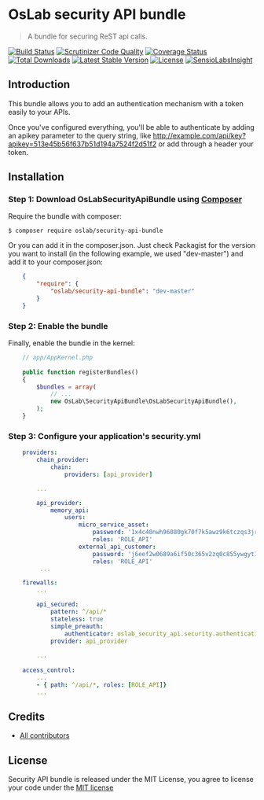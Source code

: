OsLab security API bundle
========================
> A bundle for securing ReST api calls.

[![Build Status](https://travis-ci.org/OsLab/security-api-bundle.svg?branch=master)](https://travis-ci.org/OsLab/security-api-bundle)
[![Scrutinizer Code Quality](https://scrutinizer-ci.com/g/OsLab/security-api-bundle/badges/quality-score.png?b=master)](https://scrutinizer-ci.com/g/OsLab/security-api-bundle/?branch=master)
[![Coverage Status](https://coveralls.io/repos/github/OsLab/security-api-bundle/badge.svg?branch=master)](https://coveralls.io/github/OsLab/security-api-bundle?branch=master)
[![Total Downloads](https://poser.pugx.org/OsLab/security-api-bundle/downloads)](https://packagist.org/packages/OsLab/security-api-bundle)
[![Latest Stable Version](https://poser.pugx.org/OsLab/security-api-bundle/v/stable)](https://packagist.org/packages/OsLab/security-api-bundle)
[![License](https://poser.pugx.org/OsLab/security-api-bundle/license)](https://packagist.org/packages/OsLab/SupervisorBundle)
[![SensioLabsInsight](https://insight.sensiolabs.com/projects/21afc65a-16de-463c-9897-e3deb06ac615/mini.png)](https://insight.sensiolabs.com/projects/21afc65a-16de-463c-9897-e3deb06ac615)

Introduction
-------------
This bundle allows you to add an authentication mechanism with a token easily to your APIs.

Once you've configured everything, you'll be able to authenticate by adding an apikey parameter to the query string, like http://example.com/api/key?apikey=513e45b56f637b51d194a7524f2d51f2 
or add through a header your token.

Installation
------------

### Step 1: Download OsLabSecurityApiBundle using [Composer](http://getcomposer.org)

Require the bundle with composer:

    $ composer require oslab/security-api-bundle

Or you can add it in the composer.json. Just check Packagist for the version you want to install (in the following example, we used "dev-master") and add it to your composer.json:

```json
    {
        "require": {
            "oslab/security-api-bundle": "dev-master"
        }
    }
```

### Step 2: Enable the bundle

Finally, enable the bundle in the kernel:

```php
    // app/AppKernel.php
    
    public function registerBundles()
    {
        $bundles = array(
            // ...
            new OsLab\SecurityApiBundle\OsLabSecurityApiBundle(),
        );
    }
```

### Step 3: Configure your application's security.yml

```yml
    providers:
        chain_provider:
            chain:
                providers: [api_provider]

        ...

        api_provider:
            memory_api:
                users:
                    micro_service_asset:
                        password: '1x4c40nwh96080gk70f7k5awz9k6tczqs3jr01z94849n'
                        roles: 'ROLE_API'
                    external_api_customer:
                        password: 'j6eef2w0689a6if50c365v2zq0c855ywgyt106j2b6q5h'
                        roles: 'ROLE_API'
         ...

    firewalls:
        ...

        api_secured:
            pattern: ^/api/*
            stateless: true
            simple_preauth:
                authenticator: oslab_security_api.security.authentication.authenticator
            provider: api_provider
            
        ...
        
    access_control:
        ...
        - { path: ^/api/*, roles: [ROLE_API]}
        ...
```

## Credits

* [All contributors](https://github.com/OsLab/slim-monolog/graphs/contributors)

## License

Security API bundle is released under the MIT License, you agree to license your code under the [MIT license](LICENSE)
